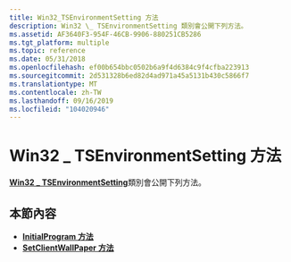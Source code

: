 ```yaml
---
title: Win32_TSEnvironmentSetting 方法
description: Win32 \_ TSEnvironmentSetting 類別會公開下列方法。
ms.assetid: AF3640F3-954F-46CB-9906-880251CB5286
ms.tgt_platform: multiple
ms.topic: reference
ms.date: 05/31/2018
ms.openlocfilehash: ef00b654bbc0502b6a9f4d6384c9f4cfba223913
ms.sourcegitcommit: 2d531328b6ed82d4ad971a45a5131b430c5866f7
ms.translationtype: MT
ms.contentlocale: zh-TW
ms.lasthandoff: 09/16/2019
ms.locfileid: "104020946"
---
```

# <a name="win32_tsenvironmentsetting-methods"></a>Win32 \_ TSEnvironmentSetting 方法

[**Win32 \_ TSEnvironmentSetting**](win32-tsenvironmentsetting.md)類別會公開下列方法。

## <a name="in-this-section"></a>本節內容

-   [**InitialProgram 方法**](win32-tsenvironmentsetting-initialprogram.md)
-   [**SetClientWallPaper 方法**](win32-tsenvironmentsetting-setclientwallpaper.md)

 

 




